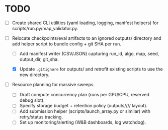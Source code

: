 # TODO


- [ ] Create shared CLI utilities (yaml loading, logging, manifest helpers) for scripts/run.py/map_validator.py.

- [ ] Relocate checkpoints/eval artifacts to an ignored outputs/ directory and add helper script to bundle config + git SHA per run.
    - [ ] Add manifest writer (CSV/JSON) capturing run_id, algo, map, seed, output_dir, git_sha.
    - [x] Update `.gitignore` for outputs/ and retrofit existing scripts to use the new directory.


- [ ] Resource planning for massive sweeps.
    - [ ] Draft compute concurrency plan (runs per GPU/CPU, reserved debug slot).
    - [ ] Specify storage budget + retention policy (outputs/<algo>/<map>/<seed>/ layout).
    - [ ] Add submission helper (scripts/launch_array.py or similar) with retry/status tracking.
    - [ ] Set up monitoring/alerting (W&B dashboards, log watchdog).

